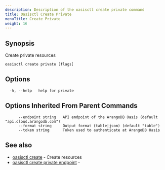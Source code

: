 ```yaml
---
description: Description of the oasisctl create private command
title: Oasisctl Create Private
menuTitle: Create Private
weight: 16
---
```

## Synopsis
Create private resources

```
oasisctl create private [flags]
```

## Options
```
  -h, --help   help for private
```

## Options Inherited From Parent Commands
```
      --endpoint string   API endpoint of the ArangoDB Oasis (default "api.cloud.arangodb.com")
      --format string     Output format (table|json) (default "table")
      --token string      Token used to authenticate at ArangoDB Oasis
```

## See also
* [oasisctl create](_index.md)	 - Create resources
* [oasisctl create private endpoint](create-private-endpoint.md)	 - 

